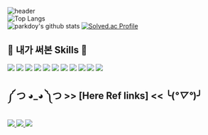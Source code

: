 ![header](https://capsule-render.vercel.app/api?type=rounded&color=timeGradient&text=Welcome%20Pardoy%20's%20GitHub%20👋&animation=twinkling&fontSize=40&fontAlignY=50&fontAlign=50&height=180)</br>
![Top Langs](https://github-readme-stats.vercel.app/api/top-langs/?username=parkdoy)</br>
![parkdoy's github stats](https://github-readme-stats.vercel.app/api?username=parkdoy&show_icons=true)
[![Solved.ac Profile](http://mazassumnida.wtf/api/v2/generate_badge?boj=cosmos777)](https://solved.ac/cosmos777/)

## 🔨 내가 써본 Skills 🔨
<div style="display:flex; flex-direction:column; align-items:flex-start;">
    <div>
        <img src="https://img.shields.io/badge/unrealengine-0E1128?style=for-the-badge&logo=unrealengine&logoColor=white"> 
        <img src="https://img.shields.io/badge/perforce-404040?style=for-the-badge&logo=perforce&logoColor=white">
        <img src="https://img.shields.io/badge/git-F05032?style=for-the-badge&logo=git&logoColor=white">
        <img src="https://img.shields.io/badge/c-A8B9CC?style=for-the-badge&logo=C&logoColor=white">
        <img src="https://img.shields.io/badge/c++-00599C2?style=for-the-badge&logo=cplusplus&logoColor=white">
        <img src="https://img.shields.io/badge/python-3776AB?style=for-the-badge&logo=python&logoColor=white">
        <img src="https://img.shields.io/badge/tensorflow-FF6F00?style=for-the-badge&logo=tensorflow&logoColor=white">
        <img src="https://img.shields.io/badge/openai-412991?style=for-the-badge&logo=openai&logoColor=white">
        <img src="https://img.shields.io/badge/blender-E87D0D?style=for-the-badge&logo=blender&logoColor=white">
        <img src="https://img.shields.io/badge/html5-E34F26?style=for-the-badge&logo=html5&logoColor=white">
        <img src="https://img.shields.io/badge/css3-1572B6?style=for-the-badge&logo=css3&logoColor=white">
    </div align-items:flex-start;>
    
 ## ༼ つ ◕_◕ ༽つ <span> >> [Here Ref links] << </span> ╰(*°▽°*)╯

<div style="display:flex; flex-direction:column; align-items:flex-start;">
     <div>
        <a href="https://youtube.com/@user-tu6ve4vh3y?si=BXbp_FvqlOi5ZK1T">
            <img src="https://img.shields.io/badge/youtube-FF0000?style=for-the-badge&logo=youtube&logoColor=white"> 
        </a>
        <a href="https://rectangular-grill-1e9.notion.site/faad8336b1a5433aaed532b1ce77c770">
            <img src="https://img.shields.io/badge/Notion-44C1C5?style=for-the-badge&logo=Notion&logoColor=white"> 
        </a>
        <a href="https://www.linkedin.com/in/%EB%8F%84%EC%98%81-%EB%B0%95-a46934248/">
            <img src="https://img.shields.io/badge/linkedin-0A66C2?style=for-the-badge&logo=linkedin&logoColor=white"> 
        </a>
    </div>
</div>
